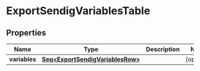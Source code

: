 

# ExportSendigVariablesTable


## Properties

Name | Type | Description | Notes
------------ | ------------- | ------------- | -------------
**variables** | [**Seq&lt;ExportSendigVariablesRow&gt;**](ExportSendigVariablesRow.md) |  |  [optional]



